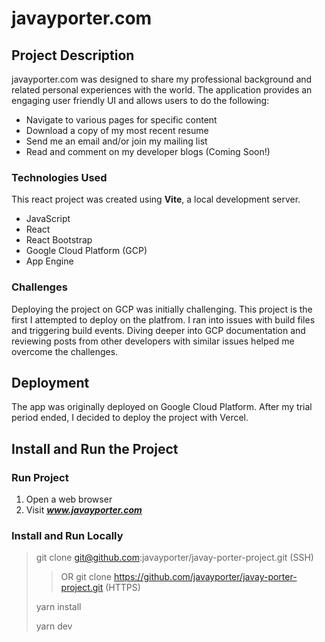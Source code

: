 # javayporter.com

## Project Description

javayporter.com was designed to share my professional background and related personal experiences with the world. The application provides an engaging user friendly UI and allows users to do the following:

- Navigate to various pages for specific content
- Download a copy of my most recent resume
- Send me an email and/or join my mailing list
- Read and comment on my developer blogs (Coming Soon!)

### Technologies Used

This react project was created using **Vite**, a local development server.

- JavaScript
- React
- React Bootstrap
- Google Cloud Platform (GCP)
- App Engine

### Challenges

Deploying the project on GCP was initially challenging. This project is the first I attempted to deploy on the platfrom. I ran into issues with build files and triggering build events. Diving deeper into GCP documentation and reviewing posts from other developers with similar issues helped me overcome the challenges.

## Deployment

The app was originally deployed on Google Cloud Platform. After my trial period ended, I decided to deploy the project with Vercel.

## Install and Run the Project

### Run Project

1. Open a web browser
2. Visit ***www.javayporter.com***

### Install and Run Locally

> git clone git@github.com:javayporter/javay-porter-project.git (SSH)
>
> > OR git clone https://github.com/javayporter/javay-porter-project.git (HTTPS)
>
> yarn install
>
> yarn dev
